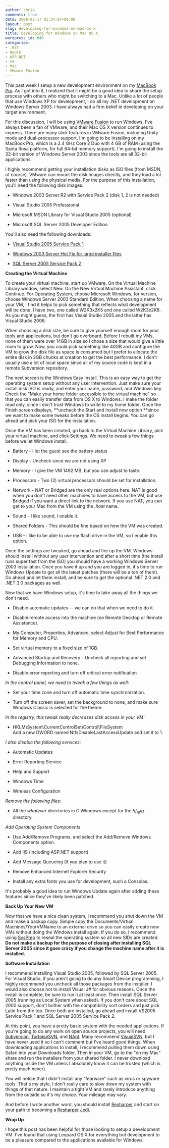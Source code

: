 ```yaml
---
author: chris
comments: true
date: 2008-02-17 01:54:07+00:00
layout: post
slug: developing-for-windows-on-mac-os-x
title: Developing for Windows on Mac OS X
wordpress_id: 640
categories:
- .NET
- Apple
- ASP.NET
- C#
- Mac
- VMware Fusion
---
```


This past week I setup a new development environment on my [MacBook Pro](http://www.apple.com/macbookpro/). As I got into it, I realized that it might be a good idea to share the setup process with others who might be switching to a Mac. Unlike a lot of people that use Windows XP for development, I do all my .NET development on Windows Server 2003. I have always had a firm belief in developing on your target environment.

For this discussion, I will be using [VMware Fusion](http://www.vmware.com/products/fusion/) to run Windows. I've always been a fan of VMware, and their Mac OS X version continues to impress. There are many slick features in VMware Fusion, including Unity mode and dual-processor support. I'm going to be installing on my MacBook Pro, which is a 2.4 GHz Core 2 Duo with 4 GB of RAM (using the Santa Rosa platform, for full 64-bit memory support). I'm going to install the 32-bit version of Windows Server 2003 since the tools are all 32-bit applications.

I highly recommend getting your installation disks as ISO files (from MSDN, of course). VMware can mount the disk images directly, and they load a lot faster than using the physical media. For the purpose of this installation, you'll need the following disk images:




  * Windows 2003 Server R2 with Service Pack 2 (disk 1, 2 is not needed)


  * Visual Studio 2005 Professional


  * Microsoft MSDN Library for Visual Studio 2005 (optional)


  * Microsoft SQL Server 2005 Developer Edition


You'll also need the following downloads:


  * [Visual Studio 2005 Service Pack 1](http://www.microsoft.com/downloads/details.aspx?familyid=BB4A75AB-E2D4-4C96-B39D-37BAF6B5B1DC&displaylang=en)


  * [Windows 2003 Server Hot Fix for large installer files](http://support.microsoft.com/kb/925336)


  * [SQL Server 2005 Service Pack 2](http://www.microsoft.com/downloads/details.aspx?FamilyId=d07219b2-1e23-49c8-8f0c-63fa18f26d3a&displaylang=en)



**Creating the Virtual Machine**

To create your virtual machine, start up VMware. On the Virtual Machine Library window, select New. On the New Virtual Machine Assistant, click Continue. For Operating System, choose Microsoft Windows, for version, choose Windows Server 2003 Standard Edition. When choosing a name for your VM, I find it helps to pick something that reflects what development will be done. I have two, one called W2K3x2K5 and one called W2K3x2K8. As you might guess, the first has Visual Studio 2005 and the latter has Visual Studio 2008.

When choosing a disk size, be sure to give yourself enough room for your tools and applications, but don't go overboard. Before I rebuilt my VMs, none of them were over 14GB in size so I chose a size that would give a little room to grow. Now, you could pick something like 40GB and configure the VM to grow the disk file as space is consumed but I prefer to allocate the entire disk in 2GB chunks at creation to get the best performance. I don't usually use a lot of local space since all of my source code is kept in a remote Subversion repository.

The next screen is the Windows Easy Install. This is an easy way to get the operating system setup without any user intervention. Just make sure your install disk ISO is ready, and enter your name, password, and Windows key. Check the "Make your home folder accessible to the virtual machine" so that you can easily transfer data from OS X to Windows. I make the folder read only, since I don't trust Windows to write to my home folder. Once the Finish screen displays, **uncheck the Start and Install now option **since we want to make some tweaks before the OS install begins. You can go ahead and pick your ISO for the installation.

Once the VM has been created, go back to the Virtual Machine Library, pick your virtual machine, and click Settings. We need to tweak a few things before we let Windows install.




  * Battery - I let the guest see the battery status


  * Display - Uncheck since we are not using XP


  * Memory - I give the VM 1492 MB, but you can adjust to taste.


  * Processors - Two (2) virtual processors should be set for installation.


  * Network - NAT or Bridged are the only real options here. NAT is good when you don't need other machines to have access to the VM, but use Bridged if you want a direct link to the network. If you use NAT, you can get to your Mac from the VM using the _.host_ name.


  * Sound - I like sound, I enable it.


  * Shared Folders - This should be fine based on how the VM was created.


  * USB - I like to be able to use my flash drive in the VM, so I enable this option.


Once the settings are tweaked, go ahead and fire up the VM. Windows should install without any user intervention and after a short time (the install runs super fast from the ISO) you should have a working Windows Server 2003 installation. Once you have it up and you are logged in, it's time to run Windows Update to get all the latest patches (there will be a ton of them). Go ahead and let them install, and be sure to get the optional .NET 2.0 and .NET 3.0 packages as well.

Now that we have Windows setup, it's time to take away all the things we don't need.


  * Disable automatic updates -- we can do that when we need to do it.


  * Disable remote access into the machine (no Remote Desktop or Remote Assistance).


  * My Computer, Properties, Advanced, select Adjust for Best Performance for Memory and CPU.


  * Set virtual memory to a fixed size of 1GB.


  * Advanced Startup and Recovery - Uncheck all reporting and set Debugging Information to none.


  * Disable error reporting and turn off critical error notification


_In the control panel, we need to tweak a few things as well:_




  * Set your time zone and turn off automatic time synchronization.


  * Turn off the screen saver, set the background to none, and make sure Windows Classic is selected for the theme.


_In the registry, this tweak really decreases disk access in your VM:_




  * HKLM\System\CurrentControlSet\Control\FileSystem  
Add a new DWORD named NtfsDisableLastAccessUpdate and set it to 1.


_I also disable the following services:_




  * Automatic Updates


  * Error Reporting Service


  * Help and Support


  * Windows Time


  * Wireless Configuration


_Remove the following files:_




  * All the $whatever$ directories in C:\Windows except for the $hf_mig$ directory.


_Add Operating System Components_




  * Use Add/Remove Programs, and select the Add/Remove Windows Components option.


  * Add IIS (including ASP.NET support)


  * Add Message Queueing (if you plan to use it)


  * Remove Enhanced Internet Explorer Security


  * Install any extra fonts you use for development, such a Consolas.


It's probably a good idea to run Windows Update again after adding these features since they've likely been patched.

**Back Up Your New VM**

Now that we have a nice clean system, I recommend you shut down the VM and make a backup copy. Simple copy the Documents/Virtual Machines/YourVMName to an external drive so you can easily create new VMs without doing the Windows install again. If you do so, I recommend using [SysPrep](http://support.microsoft.com/kb/892778) to reseal the operating system so all new SIDs are created. **Do not make a backup for the purpose of closing after installing SQL Server 2005 since it goes crazy if you change the machine name after it is installed.**

**Software Installation**

I recommend installing Visual Studio 2005, followed by SQL Server 2005. For Visual Studio, if you aren't going to do any Smart Device programming, I highly recommend you uncheck all those packages from the installer. I would also choose not to install Visual J# for obvious reasons. Once the install is complete, be sure to run it at least once. Then install SQL Server 2005 (running as Local System when asked). If you don't care about SQL 2000 support, don't bother with the compatibility sort orders and just pick Latin from the top. Once both are installed, go ahead and install VS2005 Service Pack 1 and SQL Server 2005 Service Pack 2.

At this point, you have a pretty basic system with the needed applications. If you're going to do any work on open source projects, you will need [Subversion](http://subversion.tigris.org/), [TortoiseSVN](http://tortoisesvn.tigris.org/), and [NAnt](http://nant.sourceforge.net/). Many recommend [VisualSVN](http://www.visualsvn.com/), but I have never used it so I can't comment but I've heard good things. When downloading applications to install, I recommend pulling them down using Safari into your Downloads folder. Then in your VM, go to the "on my Mac" share and run the installers from your shared folder. I never download anything inside the VM unless I absolutely know it can be trusted (which is pretty much never).

You will notice that I didn't install any "fearware" such as virus or spyware tools. That's my style, I don't really care to slow down my system with things of that nature. I maintain a tight VM and rarely introduce anything from the outside so it's my choice. Your mileage may vary.

And before I write another word, you should install [Resharper](http://www.jetbrains.com/resharper/) and start on your path to becoming a [Resharper Jedi](http://blogs.jetbrains.com/dotnet/2007/05/the-resharper-jedi/).

**Wrap Up**

I hope this post has been helpful for those looking to setup a development VM. I've found that using Leopard OS X for everything but development to be a pleasure compared to the applications available for Windows. 

